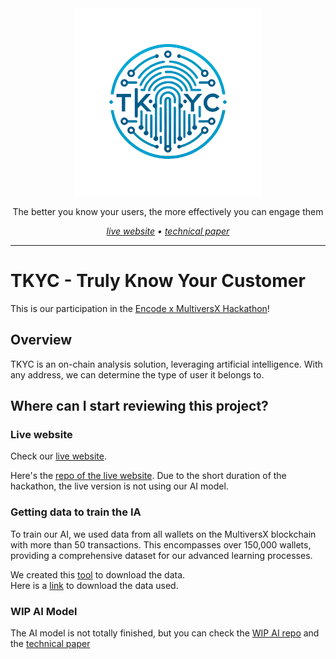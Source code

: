 <div align="center">
  
  <img src="https://github.com/MVX-TKYC/.github/blob/main/profile/tkyc%20logo_bg_transparent_x4.png" width="300" />

  <p>
    The better you know your users, the more effectively you can engage them
  </p>

  <p>    
    <i>
    <a href="https://tkyc-frontend.onrender.com/">live website</a>
    •
    <a href="https://mathis-skipper.notion.site/Technical-Paper-AI-c247ebfd5a2e46f0b999f60cc1cb596e">technical paper</a>    
    </i>
  </p>
  
</div>

<hr>




# TKYC - Truly Know Your Customer

This is our participation in the [Encode x MultiversX Hackathon](https://www.encode.club/multiversx-hackathon)!

## Overview

TKYC is an on-chain analysis solution, leveraging artificial intelligence.
With any address, we can determine the type of user it belongs to.

## Where can I start reviewing this project?

### Live website
Check our [live website](https://tkyc-frontend.onrender.com/).

Here's the [repo of the live website](https://github.com/MVX-TKYC/app).  Due to the short duration of the hackathon, the live version is not using our AI model.

### Getting data to train the IA
To train our AI, we used data from all wallets on the MultiversX blockchain with more than 50 transactions. 
This encompasses over 150,000 wallets, providing a comprehensive dataset for our advanced learning processes.

We created this [tool](https://github.com/MVX-TKYC/tools/blob/main/wallets_data_scrapper/README.md) to download the data.  
Here is a [link](https://www.swisstransfer.com/d/ed39b9c2-d2b2-4e68-9a40-b5b87b983928) to download the data used.

### WIP AI Model
The AI model is not totally finished, but you can check the [WIP AI repo](https://github.com/MVX-TKYC/ai) and the [technical paper](https://mathis-skipper.notion.site/Technical-Paper-AI-c247ebfd5a2e46f0b999f60cc1cb596e)
